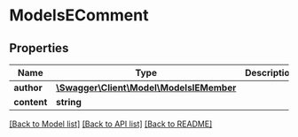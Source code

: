 # ModelsEComment

## Properties
Name | Type | Description | Notes
------------ | ------------- | ------------- | -------------
**author** | [**\Swagger\Client\Model\ModelsIEMember**](ModelsIEMember.md) |  | [optional] 
**content** | **string** |  | [optional] 

[[Back to Model list]](../README.md#documentation-for-models) [[Back to API list]](../README.md#documentation-for-api-endpoints) [[Back to README]](../README.md)


